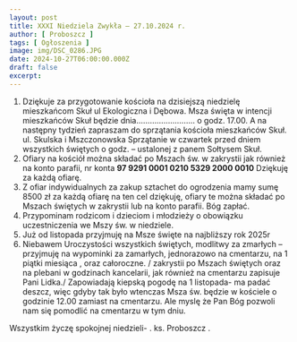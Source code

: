 ```yaml
---
layout: post
title: XXXI Niedziela Zwykła — 27.10.2024 r.
author: [ Proboszcz ]
tags: [ Ogłoszenia ]
image: img/DSC_0286.JPG
date: 2024-10-27T06:00:00.000Z
draft: false
excerpt: 
---
```


1. Dziękuje za przygotowanie kościoła  na  dzisiejszą niedzielę mieszkańcom Skuł ul Ekologiczna i Dębowa.  Msza święta w intencji mieszkańców Skuł będzie dnia…………………….. o godz. 17.00.  A   na  następny tydzień zapraszam do sprzątania kościoła mieszkańców Skuł. ul. Skulska i Mszczonowska  Sprzątanie w czwartek przed dniem wszystkich świętych o godz. – ustalonej z panem Sołtysem Skuł. 
2. Ofiary na kościół można  składać po Mszach św. w zakrystii jak również  na konto parafii,  nr konta **97 9291 0001 0210 5329 2000 0010** Dziękuję za każdą ofiarę. 
3. Z ofiar indywidualnych za zakup sztachet do ogrodzenia mamy sumę 8500 zł za każdą ofiarę na ten cel  dziękuję, ofiary te można składać po  Mszach świętych w zakrystii lub na konto parafii. Bóg zapłać.  
4. Przypominam rodzicom i dzieciom i młodzieży o obowiązku uczestniczenia we Mszy św. w niedziele.  
5. Już od listopada przyjmuję na Msze święte na najbliższy rok 2025r  
6. Niebawem  Uroczystości wszystkich świętych, modlitwy za zmarłych –  przyjmuję na wypominki za zamarłych, jednorazowo na cmentarzu, na 1 piątki miesiąca , oraz całoroczne. / zakrystii po Mszach świętych oraz na plebani w godzinach kancelarii, jak również na cmentarzu zapisuje Pani Lidka./ Zapowiadają kiepską pogodę na 1 listopada- ma padać deszcz, więc gdyby tak było wtenczas Msza św. będzie w kościele o godzinie 12.00 zamiast na cmentarzu.    Ale myslę że Pan Bóg pozwoli nam się pomodlić na cmentarzu w tym dniu.  

Wszystkim życzę spokojnej niedzieli- . ks. Proboszcz . 




